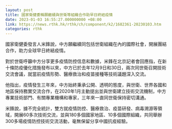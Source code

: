 ```yaml
---
layout: post
title: 國家衛健委稱願繼續與世衛等組織合作助早日終結疫情
date: 2023-01-03 16:55:27.000000000 +08:00
link: https://news.rthk.hk/rthk/ch/component/k2/1682361-20230103.htm
categories: rthk
---
```


國家衛健委發言人米鋒說，中方願繼續同包括世衛組織在內的國際社會，開展團結合作，助力全球早日終結疫情。

對於世衛呼籲中方分享更多疫情防控信息和數據，米鋒在北京記者會回應指，在新十條防疫優化措施發布以來，中方已於去年12月9日和30日，兩次同世衛召開技術交流會議，就當前疫情形勢、醫療救治和疫苗接種等技術議題深入交流。

他指出，疫情發生三年來，中方始終秉承公開、透明的態度，與世衛、世界各國和地區保持務實交流合作，在2020年1月主動提出並與世衛建立技術交流機制，中方專業技術部門、有關專業機構和專家，三年來一直同世衛保持密切溝通。

米鋒說，據不完全統計，雙方就疫情防控、醫療救治、疫苗研發、病毒溯源等領域，開展60多次技術交流，並與180多個國家地區、10多個國際組織，共同舉辦300多場疫情防控技術交流活動，毫無保留分享中國抗疫經驗。
